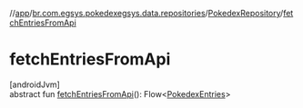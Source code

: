 //[app](../../../index.md)/[br.com.egsys.pokedexegsys.data.repositories](../index.md)/[PokedexRepository](index.md)/[fetchEntriesFromApi](fetch-entries-from-api.md)

# fetchEntriesFromApi

[androidJvm]\
abstract fun [fetchEntriesFromApi](fetch-entries-from-api.md)(): Flow&lt;[PokedexEntries](../../br.com.egsys.pokedexegsys.data.model.network/-pokedex-entries/index.md)&gt;
